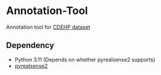 # Annotation-Tool

Annotation tool for [CDEHP dataset](https://cdehp-dataset.github.io/)

## Dependency

* Python 3.11 (Depends on whether pyrealsense2 supports)
* [pyrealsense2](https://pypi.org/project/pyrealsense2/)

